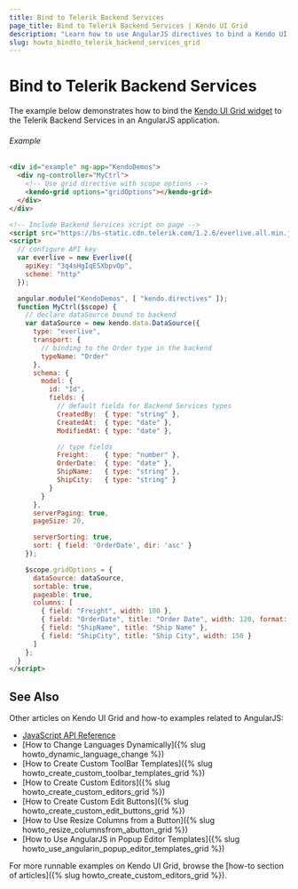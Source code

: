 ```yaml
---
title: Bind to Telerik Backend Services
page_title: Bind to Telerik Backend Services | Kendo UI Grid
description: "Learn how to use AngularJS directives to bind a Kendo UI Grid widget to Telerik Backend Services."
slug: howto_bindto_telerik_backend_services_grid
---
```


# Bind to Telerik Backend Services

The example below demonstrates how to bind the [Kendo UI Grid widget](http://www.telerik.com/kendo-ui/grid) to the Telerik Backend Services in an AngularJS application.

###### Example

```html
<div id="example" ng-app="KendoDemos">
  <div ng-controller="MyCtrl">
    <!-- Use grid directive with scope options -->
    <kendo-grid options="gridOptions"></kendo-grid>
  </div>
</div>

<!-- Include Backend Services script on page -->
<script src="https://bs-static.cdn.telerik.com/1.2.6/everlive.all.min.js"></script>
<script>
  // configure API key
  var everlive = new Everlive({
    apiKey: "3q4sHgIqESXbpvOp",
    scheme: "http"
  });

  angular.module("KendoDemos", [ "kendo.directives" ]);
  function MyCtrl($scope) {
    // declare dataSource bound to backend
    var dataSource = new kendo.data.DataSource({
      type: "everlive",
      transport: {
        // binding to the Order type in the backend
        typeName: "Order"
      },
      schema: {
        model: {
          id: "Id",
          fields: {
            // default fields for Backend Services types
            CreatedBy:  { type: "string" },
            CreatedAt:  { type: "date" },
            ModifiedAt: { type: "date" },

            // type fields
            Freight:    { type: "number" },
            OrderDate:  { type: "date" },
            ShipName:   { type: "string" },
            ShipCity:   { type: "string" }
          }
        }
      },
      serverPaging: true,
      pageSize: 20,

      serverSorting: true,
      sort: { field: 'OrderDate', dir: 'asc' }
    });

    $scope.gridOptions = {
      dataSource: dataSource,
      sortable: true,
      pageable: true,
      columns: [
        { field: "Freight", width: 100 },
        { field: "OrderDate", title: "Order Date", width: 120, format: "{0:MM/dd/yyyy}" },
        { field: "ShipName", title: "Ship Name" },
        { field: "ShipCity", title: "Ship City", width: 150 }
      ]
    };
  }
</script>
```

## See Also

Other articles on Kendo UI Grid and how-to examples related to AngularJS:

* [JavaScript API Reference](/api/javascript/ui/grid)
* [How to Change Languages Dynamically]({% slug howto_dynamic_language_change %})
* [How to Create Custom ToolBar Templates]({% slug howto_create_custom_toolbar_templates_grid %})
* [How to Create Custom Editors]({% slug howto_create_custom_editors_grid %})
* [How to Create Custom Edit Buttons]({% slug howto_create_custom_edit_buttons_grid %})
* [How to Use Resize Columns from a Button]({% slug howto_resize_columnsfrom_abutton_grid %})
* [How to Use AngularJS in Popup Editor Templates]({% slug howto_use_angularin_popup_editor_templates_grid %})

For more runnable examples on Kendo UI Grid, browse the [how-to section of articles]({% slug howto_create_custom_editors_grid %}).
